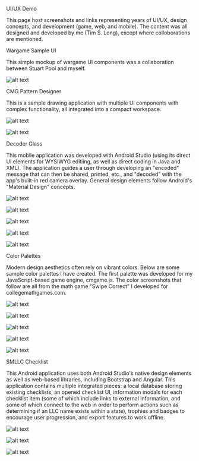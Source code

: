 UI/UX Demo

This page host screenshots and links representing years of UI/UX, design concepts, and development (game, web, and mobile). The content was all designed and developed by me (Tim S. Long), except where colloborations are mentioned.

Wargame Sample UI

This simple mockup of wargame UI components was a collaboration between Stuart Pool and myself.

![alt text](https://raw.githubusercontent.com/tlong314/tlong314.github.io/main/wargame.png)


CMG Pattern Designer

This is a sample drawing application with multiple UI components with complex functionality, all integrated into a compact workspace.

![alt text](https://raw.githubusercontent.com/tlong314/tlong314.github.io/main/pattern-designer.PNG)

![alt text](https://raw.githubusercontent.com/tlong314/tlong314.github.io/main/pattern-designer2.png)


Decoder Glass

This mobile application was developed with Android Studio (using its direct UI elements for WYSIWYG editiing, as well as direct coding in Java and XML). The application guides a user through developing an "encoded" message that can then be shared, printed, etc., and "decoded" with the app's built-in red camera overlay. General design elements follow Android's "Material Design" concepts.

![alt text](https://raw.githubusercontent.com/tlong314/tlong314.github.io/main/decoder-glass1.jpg)

![alt text](https://raw.githubusercontent.com/tlong314/tlong314.github.io/main/decoder-glass2.jpg)

![alt text](https://raw.githubusercontent.com/tlong314/tlong314.github.io/main/decoder-glass3.jpg)

![alt text](https://raw.githubusercontent.com/tlong314/tlong314.github.io/main/decoder-glass4.jpg)

![alt text](https://raw.githubusercontent.com/tlong314/tlong314.github.io/main/decoder-glass5.jpg)


Color Palettes

Modern design aesthetics often rely on vibrant colors. Below are some sample color palettes I have created. The first palette was developed for my JavaScript-based game engine, cmgame.js. The color screenshots that follow are all from the math game "Swipe Correct" I developed for collegemathgames.com.

![alt text](https://raw.githubusercontent.com/tlong314/tlong314.github.io/main/cmgame_palette.png)

![alt text](https://raw.githubusercontent.com/tlong314/tlong314.github.io/main/swipe1_small.png)

![alt text](https://raw.githubusercontent.com/tlong314/tlong314.github.io/main/swipe2_small.png)

![alt text](https://raw.githubusercontent.com/tlong314/tlong314.github.io/main/swipe3_small.png)

![alt text](https://raw.githubusercontent.com/tlong314/tlong314.github.io/main/swipe4_small.png)


SMLLC Checklist

This Android application uses both Android Studio's native design elements as well as web-based libraries, including Bootstrap and Angular. This application contains multiple integrated pieces: a local database storing existing checklists, an opened checklist UI, information modals for each checklist item (some of which include links to external information, and some of which connect to the web in order to perform actions such as determining if an LLC name exists within a state), trophies and badges to encourage user progression, and export features to work offline.

![alt text](https://raw.githubusercontent.com/tlong314/tlong314.github.io/main/smllc1.jpg)

![alt text](https://raw.githubusercontent.com/tlong314/tlong314.github.io/main/smllc2.jpg)

![alt text](https://raw.githubusercontent.com/tlong314/tlong314.github.io/main/smllc3.jpg)







